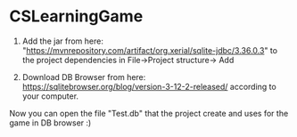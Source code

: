 # CSLearningGame
1. Add the jar from here:
"https://mvnrepository.com/artifact/org.xerial/sqlite-jdbc/3.36.0.3"
to the project dependencies in File->Project structure-> Add

2. Download DB Browser from here:
https://sqlitebrowser.org/blog/version-3-12-2-released/
according to your computer.

Now you can open the file "Test.db" that the project create and uses for the game in DB browser :)
